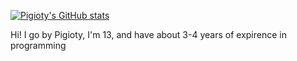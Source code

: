 [![Pigioty's GitHub stats](https://github-readme-stats.vercel.app/api?username=pigiotyreal)](https://github.com/anuraghazra/github-readme-stats)

Hi! I go by Pigioty, I'm 13, and have about 3-4 years of expirence in programming
